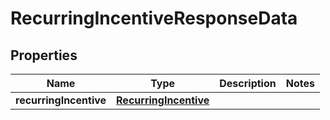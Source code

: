 

# RecurringIncentiveResponseData


## Properties

| Name | Type | Description | Notes |
|------------ | ------------- | ------------- | -------------|
|**recurringIncentive** | [**RecurringIncentive**](RecurringIncentive.md) |  |  |




